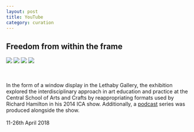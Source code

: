 ```yaml
---
layout: post
title: YouTube
category: curation
---
```


<section id="frame">
    <h2>Freedom from within the frame</h2>
    <section class="photos2">
        <img src="{{ site.baseurl }}/images/frame/1.jpg">
        <img src="{{ site.baseurl }}/images/frame/2.jpg">
        <img src="{{ site.baseurl }}/images/frame/3.jpg">
        <img src="{{ site.baseurl }}/images/frame/4.jpg">
    </section>
    <br>
    <br>
    <p>
    In the form of a window display in the Lethaby Gallery, the exhibition explored the interdisciplinary approach in art education and practice at the Central School of Arts and Crafts by reappropriating formats used by Richard Hamilton in his 2014 ICA show. Additionally, a <a href="https://soundcloud.com/seekingfreedomfromwithintheframe/tracks">podcast</a> series was produced alongside the show.
    <br>
    <br>
    11-26th April 2018
    </p>
<section>
